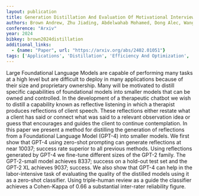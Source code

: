 ```yaml
---
layout: publication
title: Generation Distillation And Evaluation Of Motivational Interviewing-style Reflections With A Foundational Language Model
authors: Brown Andrew, Zhu Jiading, Abdelwahab Mohamed, Dong Alec, Wang Cindy, Rose Jonathan
conference: "Arxiv"
year: 2024
bibkey: brown2024distillation
additional_links:
  - {name: "Paper", url: "https://arxiv.org/abs/2402.01051"}
tags: ['Applications', 'Distillation', 'Efficiency And Optimization', 'GPT', 'Model Architecture', 'Prompting', 'RAG', 'Survey Paper', 'Tools']
---
```

Large Foundational Language Models are capable of performing many tasks at a high level but are difficult to deploy in many applications because of their size and proprietary ownership. Many will be motivated to distill specific capabilities of foundational models into smaller models that can be owned and controlled. In the development of a therapeutic chatbot we wish to distill a capability known as reflective listening in which a therapist produces reflections of client speech. These reflections either restate what a client has said or connect what was said to a relevant observation idea or guess that encourages and guides the client to continue contemplation. In this paper we present a method for distilling the generation of reflections from a Foundational Language Model (GPT-4) into smaller models. We first show that GPT-4 using zero-shot prompting can generate reflections at near 10037; success rate superior to all previous methods. Using reflections generated by GPT-4 we fine-tune different sizes of the GPT-2 family. The GPT-2-small model achieves 8337; success on a hold-out test set and the GPT-2 XL achieves 9037; success. We also show that GPT-4 can help in the labor-intensive task of evaluating the quality of the distilled models using it as a zero-shot classifier. Using triple-human review as a guide the classifier achieves a Cohen-Kappa of 0.66 a substantial inter-rater reliability figure.
